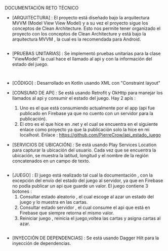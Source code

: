 DOCUMENTACIÓN RETO TÉCNICO



- [ARQUITECTURA] :  El proyecto está diseñado bajo la arquitectura MVVM (Model View View Model) y a su vez el proyecto sigue los conceptos de Clean Architecture. Esto nos permite tener organizado el proyecto con los conceptos de Clean Architecture y está bajo la arquitectura MVVM , la cual es la recomendada para Android.
<p align="center">
<a ><img src="https://firebasestorage.googleapis.com/v0/b/autoservicio-87532.appspot.com/o/arquitectura.png?alt=media&token=d31583c8-4f3b-4230-beb4-fc1441c7b370" alt=""></a>
</p>

- [PRUEBAS UNITARIAS] :  Se implementó pruebas unitarias para la clase "ViewModel" la cual hace el llamado al api y con la información del estado del juego.
<p align="center">
<a ><img src="https://firebasestorage.googleapis.com/v0/b/autoservicio-87532.appspot.com/o/pruebasunitariasruta.png?alt=media&token=4a114455-933b-45d6-97a2-31eeedddc86b" alt=""></a>
</p>
<p align="center">
<a ><img src="https://firebasestorage.googleapis.com/v0/b/autoservicio-87532.appspot.com/o/pruebasunitariasfuncion.png?alt=media&token=dfe6e5c3-cb68-4387-8c8e-af189ca468c0" alt=""></a>
</p>

- [CÓDIGO] :  Desarrollado en Kotlin usando XML con "Constraint layout"


- [CONSUMO DE API] :  Se está usando Retrofit y OkHttp para manejar los llamados al api y consumir el estado del juego. Hay 2 apis :
  1. Uno es el que está consumiendo actualmente por el app (api fue publicado en Firebase ya que no cuento con un servidor para la publicación).
  2. El otro es el que hice en .net y el cual se encuentra en el siguiente enlace como proyecto ya que la publicación solo la hice en mi localhost.
     Enlace : https://github.com/PierreCrow/api_estado_juego
               

- [SERVICIOS DE UBICACIÓN] : Se está usando Play Services Location para capturar la ubicación del usuario. Cada vez que se encuentra la ubicación, se muestra la latitud, longitud y el nombre de la región concatenados en un campo de texto.
<p align="center">
<a ><img src="https://firebasestorage.googleapis.com/v0/b/autoservicio-87532.appspot.com/o/geolocalizacion.png?alt=media&token=93cee50a-7f13-4e5e-93da-24c2692a110c" alt=""></a>
</p>

- [JUEGO] :  El juego está realizado tal cual la documentación , con la excepción del envío del estado del juego al servidor, ya que en Firebase no podía publicar un api que guarde un valor.
  El juego contiene 3 botones :
  1. Consultar estado aleatorio , el cual escoge al azar un estado del juego y lo muestra en las cartas.
  2. Consultar estado servidor , el cual consume el api que está en Firebase que siempre retorna el mismo valor.
  3. Reiniciar juego , reinicia el juego,voltea las cartas y asigna cartas al azar.
<p align="center">
<a ><img src="https://firebasestorage.googleapis.com/v0/b/autoservicio-87532.appspot.com/o/Juego.png?alt=media&token=0cac95eb-2ff5-4637-af36-711c505ac1cb" alt=""></a>
</p>

- [INYECCIÓN DE DEPENDENCIAS] :  Se está usando Dagger Hilt para la inyección de dependencias.


